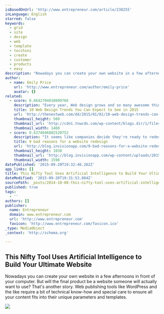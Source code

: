 ```yaml
---
isBasedOnUrl: 'http://www.entrepreneur.com/article/238255'
inLanguage: English
starred: false
keywords:
  - grid
  - site
  - design
  - web
  - template
  - tocchini
  - create
  - customer
  - products
  - easy
description: "Nowadays you can create your own website in a few afternoons in front of your computer. But will the final product be a website someone will actually want to use? That's another story. Web publishing tools like WordPress and the like require a bit of technical know-how and special care to ensure all your content fits into their unique parameters and templates."
author:
  - name: Emily Price
    url: 'http://www.entrepreneur.com/author/emily-price'
    avatar: {}
related:
  - score: 0.6642704010009766
    description: "Every year, Web design grows and so many awesome things are being published daily. I can only imagine that the best is yet to come in 2015, including many of the trends we predicted for 2014. While many of those trends will still be around in 2015 (and probably 2016), it's time to see what new trends are likely to emerge in 2015."
    title: 10 Web Design Trends You Can Expect to See in 2015
    url: 'http://thenextweb.com/dd/2015/01/02/10-web-design-trends-can-expect-see-2015/'
    thumbnail_height: 560
    thumbnail_url: 'http://cdn1.tnwcdn.com/wp-content/blogs.dir/1/files/2014/12/webdesign.jpg'
    thumbnail_width: 1460
  - score: 0.6374046802520752
    description: "It seems like companies decide they're ready to redesign their website every 2 years or so. But it's a lot of work! You have to gather a team, find an agency, identify stakeholders, write personas ... You get the point. Nevertheless, every 2 years or so, we labor and labor to redesign and launch a website."
    title: 9 bad reasons for a website redesign
    url: 'http://blog.invisionapp.com/9-bad-reasons-for-a-website-redesign/'
    thumbnail_height: 1038
    thumbnail_url: 'http://blog.invisionapp.com/wp-content/uploads/2015/01/trendy.png'
    thumbnail_width: 1598
datePublished: '2015-09-20T19:32:46.262Z'
app_links: []
title: This Nifty Tool Uses Artificial Intelligence to Build Your Ultimate Website
dateModified: '2015-09-20T19:31:53.804Z'
sourcePath: _posts/2014-10-08-this-nifty-tool-uses-artificial-intelligence-to-build-your-u.md
published: true
tags:
  - ''
authors: []
publisher:
  name: Entrepreneur
  domain: www.entrepreneur.com
  url: 'http://www.entrepreneur.com'
  favicon: 'http://www.entrepreneur.com/favicon.ico'
_type: MediaObject
_context: 'http://schema.org'

---
```

<article style=""><h1>This Nifty Tool Uses Artificial Intelligence to Build Your Ultimate Website</h1><p>Nowadays you can create your own website in a few afternoons in front of your computer. But will the final product be a website someone will actually want to use? That's another story. Web publishing tools like WordPress and the like require a bit of technical know-how and special care to ensure all your content fits into their unique parameters and templates.</p><img src="https://assets.entrepreneur.com/content/16x9/822/1412782883-nifty-tool-uses-artificial-intelligence-build-your-ultimate-website-the-grid.jpg" /></article>